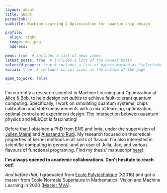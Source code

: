 ```yaml
---
layout: about
title: about
permalink: /
subtitle: Machine Learning & Optimization for quantum chip design

profile:
  align: right
  image: me.jpeg
  address: 

news: true  # includes a list of news items
latest_posts: true  # includes a list of the newest posts
selected_papers: true # includes a list of papers marked as "selected={true}"
social: true  # includes social icons at the bottom of the page

open_to_work: false
---
```


I'm currently a research scientist in Machine Learning and Optimization at [Alice & Bob](https://alice-bob.com/), to help design *cat qubits* to achieve fault-tolerant quantum computing. Specifically, I work on simulating quantum systems, chips calibration and state measurements with a mix of learning, optimization, optimal control and experiment design. The intersection between quantum physics and ML&Opt is fascinating! 

Before that I obtained a PhD from ENS and Inria, under the supervision of [Julien Mairal](thoth.inrialpes.fr/people/mairal/) and [Alessandro Rudi](https://www.di.ens.fr/~rudi/). My research focused on theoretical properties of kernel methods in all sorts of flavour. I'm also interested in scientific computing in general, and an user of Julia, Jax, and various flavours of functional programing. Find my thesis' manuscript [here](assets/pdf/thesis.pdf)! 

**I'm always opened to academic collaborations. Don't hesitate to reach out!**

*And before that*, I graduated from [Ecole Polytechnique](https://www.polytechnique.edu) (X2016) and got a master from École Normale Supérieure in Mathematics, Vision and Machine Learning in 2020 ([Master MVA](https://www.master-mva.com/)).
